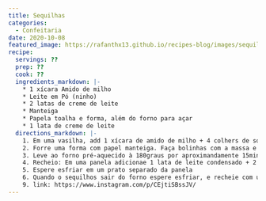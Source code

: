 ```yaml
---
title: Sequilhas
categories: 
  - Confeitaria
date: 2020-10-08
featured_image: https://rafanthx13.github.io/recipes-blog/images/sequilhas.jpg
recipe:
  servings: ??
  prep: ??
  cook: ??
  ingredients_markdown: |-
	* 1 xícara Amido de milho 
	* Leite em Pó (ninho)
	* 2 latas de creme de leite
	* Manteiga
	* Papela toalha e forma, além do forno para açar
	* 1 lata de creme de leite
  directions_markdown: |-
	1. Em uma vasilha, add 1 xícara de amido de milho + 4 colhers de sopa cheias de leite em pó (ninho) + 1/2 lata de leite condensado + 1 colher de sopa de manteiga. MIsture bem com as mão. Se grudar demais, passe amido de milho nas mãos.
	2. Forre uma forma com papel manteiga. Faça bolinhas com a massa e aperte com as costas do garfo
	3. Leve ao forno pré-aquecido à 180graus por aproximandamente 15minutos
	4. Recheio: Em uma panela adicionae 1 lata de leite condensado + 2 colheres de sopa de leite em pó + 1 colher de sopa de manteiga. Mexa em fogo baixo até desgrudar do dundo da panela. Adicione uma caixa de creme de leite  e misture novamente por mais 5 minutos
	5. Espere esfriar em um prato separado da panela
	6. Quando o sequilhos sair do forno espere esfriar, e recheie com uma colher de sopa de brigadeiro, feche com a outra parte e passe no leite em pó
	9. link: https://www.instagram.com/p/CEjtiSBssJV/
---
```

